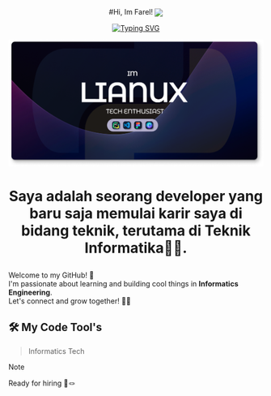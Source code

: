 <div style="text-align:center">
#Hi, Im Farel! <img src="https://media.giphy.com/media/hvRJCLFzcasrR4ia7z/giphy.gif" width="35" style="vertical-align:middle" />
</div>
<p align="center">
<a href="https://git.io/typing-svg"><img src="https://readme-typing-svg.herokuapp.com?font=Fira+Code&pause=1000&width=435&lines=Hy%2CThere!;I'm+a+Tech+Enthusiast%F0%9F%91%A8%E2%80%8D%F0%9F%92%BB" alt="Typing SVG" /></a>
</p>

![FarelAjahh](img/Banner.png)

# <p align="Center">Saya adalah seorang developer yang baru saja memulai karir saya di bidang teknik, terutama di Teknik Informatika👨‍💻.</p>

Welcome to my GitHub! 🚀  
I'm passionate about learning and building cool things in **Informatics Engineering**.  
Let's connect and grow together! 🌱✨

## 🛠️ My Code Tool's

<p align="Center">

</p>

> Informatics Tech

> [!NOTE]
> Ready for hiring 🔧🪢

